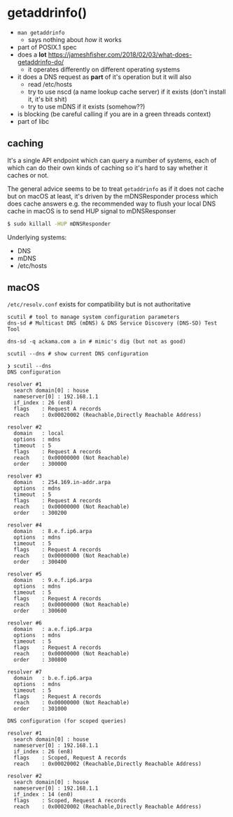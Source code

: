 # getaddrinfo()

- `man getaddrinfo`
    - says nothing about _how_ it works
- part of POSIX.1 spec
- does a **lot** https://jameshfisher.com/2018/02/03/what-does-getaddrinfo-do/
    - it operates differently on different operating systems
- it does a DNS request as **part** of it's operation but it will also
    - read /etc/hosts
    - try to use nscd (a name lookup cache server) if it exists (don't install
      it, it's bit shit)
    - try to use mDNS if it exists (somehow??)
- is blocking (be careful calling if you are in a green threads context)
- part of libc

## caching

It's a single API endpoint which can query a number of systems, each of which
can do their own kinds of caching so it's hard to say whether it caches or not.

The general advice seems to be to treat `getaddrinfo` as if it does not cache
but on macOS at least, it's driven by the mDNSResponder process which does cache
answers e.g. the recommended way to flush your local DNS cache in macOS is to
send HUP signal to mDNSResponser

```bash
$ sudo killall -HUP mDNSResponder
```

Underlying systems:

- DNS
- mDNS
- /etc/hosts

## macOS

`/etc/resolv.conf` exists for compatibility but is not authoritative

```
scutil # tool to manage system configuration parameters
dns-sd # Multicast DNS (mDNS) & DNS Service Discovery (DNS-SD) Test Tool

dns-sd -q ackama.com a in # mimic's dig (but not as good)

scutil --dns # show current DNS configuration

❯ scutil --dns
DNS configuration

resolver #1
  search domain[0] : house
  nameserver[0] : 192.168.1.1
  if_index : 26 (en8)
  flags    : Request A records
  reach    : 0x00020002 (Reachable,Directly Reachable Address)

resolver #2
  domain   : local
  options  : mdns
  timeout  : 5
  flags    : Request A records
  reach    : 0x00000000 (Not Reachable)
  order    : 300000

resolver #3
  domain   : 254.169.in-addr.arpa
  options  : mdns
  timeout  : 5
  flags    : Request A records
  reach    : 0x00000000 (Not Reachable)
  order    : 300200

resolver #4
  domain   : 8.e.f.ip6.arpa
  options  : mdns
  timeout  : 5
  flags    : Request A records
  reach    : 0x00000000 (Not Reachable)
  order    : 300400

resolver #5
  domain   : 9.e.f.ip6.arpa
  options  : mdns
  timeout  : 5
  flags    : Request A records
  reach    : 0x00000000 (Not Reachable)
  order    : 300600

resolver #6
  domain   : a.e.f.ip6.arpa
  options  : mdns
  timeout  : 5
  flags    : Request A records
  reach    : 0x00000000 (Not Reachable)
  order    : 300800

resolver #7
  domain   : b.e.f.ip6.arpa
  options  : mdns
  timeout  : 5
  flags    : Request A records
  reach    : 0x00000000 (Not Reachable)
  order    : 301000

DNS configuration (for scoped queries)

resolver #1
  search domain[0] : house
  nameserver[0] : 192.168.1.1
  if_index : 26 (en8)
  flags    : Scoped, Request A records
  reach    : 0x00020002 (Reachable,Directly Reachable Address)

resolver #2
  search domain[0] : house
  nameserver[0] : 192.168.1.1
  if_index : 14 (en0)
  flags    : Scoped, Request A records
  reach    : 0x00020002 (Reachable,Directly Reachable Address)

```
